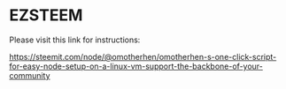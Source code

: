 # EZSTEEM

Please visit this link for instructions:

https://steemit.com/node/@omotherhen/omotherhen-s-one-click-script-for-easy-node-setup-on-a-linux-vm-support-the-backbone-of-your-community
